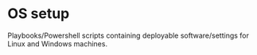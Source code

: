 # OS setup

Playbooks/Powershell scripts containing deployable software/settings for Linux
and Windows machines.
